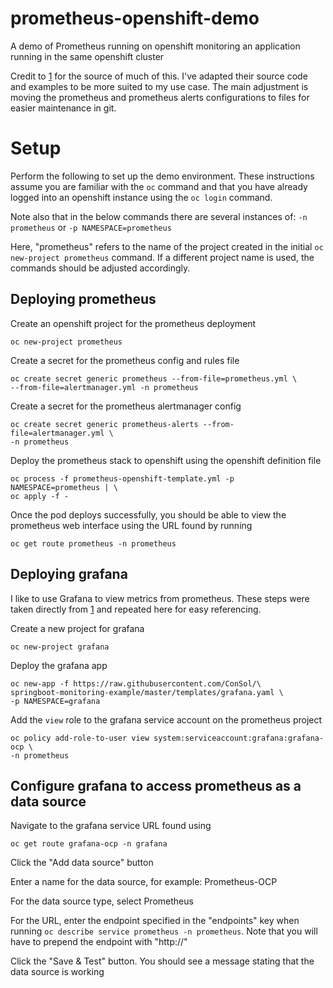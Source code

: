 # prometheus-openshift-demo

A demo of Prometheus running on openshift monitoring an application running
in the same openshift cluster

Credit to [1] for the source of much of this. I've adapted their source code
and examples to be more suited to my use case. The main adjustment is moving
the prometheus and prometheus alerts configurations to files for easier
maintenance in git.

# Setup

Perform the following to set up the demo environment. These instructions
assume you are familiar with the ```oc``` command and that you have already
logged into an openshift instance using the ```oc login``` command.

Note also that in the below commands there are several instances of:
```-n prometheus```
or
```-p NAMESPACE=prometheus```

Here, "prometheus" refers to the name of the project created in the initial
```oc new-project prometheus``` command. If a different project name is used,
the commands should be adjusted accordingly.

## Deploying prometheus

Create an openshift project for the prometheus deployment

```
oc new-project prometheus
```

Create a secret for the prometheus config and rules file

```
oc create secret generic prometheus --from-file=prometheus.yml \
--from-file=alertmanager.yml -n prometheus
```

Create a secret for the prometheus alertmanager config

```
oc create secret generic prometheus-alerts --from-file=alertmanager.yml \
-n prometheus
```

Deploy the prometheus stack to openshift using the openshift definition file

```
oc process -f prometheus-openshift-template.yml -p NAMESPACE=prometheus | \
oc apply -f -
```

Once the pod deploys successfully, you should be able to view the prometheus
web interface using the URL found by running

```
oc get route prometheus -n prometheus
```

## Deploying grafana

I like to use Grafana to view metrics from prometheus. These steps were taken
directly from [1] and repeated here for easy referencing.

Create a new project for grafana

```
oc new-project grafana
```

Deploy the grafana app

```
oc new-app -f https://raw.githubusercontent.com/ConSol/\
springboot-monitoring-example/master/templates/grafana.yaml \
-p NAMESPACE=grafana
```

Add the ```view``` role to the grafana service account on the prometheus
project

```
oc policy add-role-to-user view system:serviceaccount:grafana:grafana-ocp \
-n prometheus
```

## Configure grafana to access prometheus as a data source

Navigate to the grafana service URL found using

```
oc get route grafana-ocp -n grafana
```

Click the "Add data source" button

Enter a name for the data source, for example: Prometheus-OCP

For the data source type, select Prometheus

For the URL, enter the endpoint specified in the "endpoints" key when running
```oc describe service prometheus -n prometheus```. Note that you will have to
 prepend the endpoint with "http://"

Click the "Save & Test" button. You should see a message stating that the
data source is working

[1]: https://labs.consol.de/development/2018/01/19/openshift_application_monitoring.html
